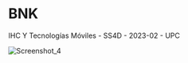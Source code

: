 # BNK
IHC Y Tecnologías Móviles - SS4D - 2023-02 - UPC

![Screenshot_4](https://github.com/My-Bank-Assistance/BNK-Landing-Page/assets/104881012/7f72e798-ecba-4b9b-94fa-bef0c9092196)

